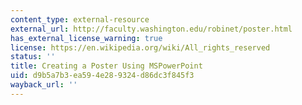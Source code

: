 ```yaml
---
content_type: external-resource
external_url: http://faculty.washington.edu/robinet/poster.html
has_external_license_warning: true
license: https://en.wikipedia.org/wiki/All_rights_reserved
status: ''
title: Creating a Poster Using MSPowerPoint
uid: d9b5a7b3-ea59-4e28-9324-d86dc3f845f3
wayback_url: ''
---
```

